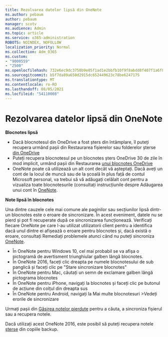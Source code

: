 ```yaml
---
title: Rezolvarea datelor lipsă din OneNote
ms.author: pebaum
author: pebaum
manager: scotv
ms.audience: Admin
ms.topic: article
ms.service: o365-administration
ROBOTS: NOINDEX, NOFOLLOW
localization_priority: Normal
ms.collection: Adm_O365
ms.custom:
- "9000559"
- "2500"
ms.openlocfilehash: 732e6ec9dc3750b9e05f1ad1e2bbfb10f9f8abdd8f407f1a6f82eca3a7f34872
ms.sourcegitcommit: b5f7da89a650d2915dc652449623c78be6247175
ms.translationtype: MT
ms.contentlocale: ro-RO
ms.lasthandoff: 08/05/2021
ms.locfileid: "54110008"
---
```

# <a name="resolving-missing-data-in-onenote"></a>Rezolvarea datelor lipsă din OneNote

**Blocnotes lipsă**

- Dacă blocnotesul din OneDrive a fost șters din întâmplare, îl puteți recupera urmând pașii din Restaurarea fișierelor sau folderelor șterse [din OneDrive](https://support.office.com/article/949ada80-0026-4db3-a953-c99083e6a84f)
- Puteți recupera blocnotesul pe un blocnotes șters OneDrive 30 de zile în mod implicit, urmând pașii din Restaurarea [unui blocnotes OneDrive](https://docs.microsoft.com/onedrive/restore-deleted-onedrive)
- OneNote poate că utilizează un alt cont decât vă așteptați. Dacă aveți un cont de la locul de muncă sau de la școală în plus față de contul Microsoft personal, va trebui să vă adăugați celălalt cont pentru a vizualiza toate blocnotesurile (consultați instrucțiunile despre Adăugarea unui cont în [OneNote](https://support.office.com/article/5afff855-54ee-47e4-a773-db048d4ac299).

**Note lipsă în blocnotes**

Una dintre cauzele cele mai comune ale paginilor sau secțiunilor lipsă dintr-un blocnotes este o eroare de sincronizare. În acest eveniment, datele nu se pierd și pot fi recuperate după ce sincronizarea funcționează. Verificați fiecare OneNote pe care l-au utilizat utilizatorii client pentru a identifica dacă unul dintre ei afișează o eroare pentru blocnotes și, dacă există o eroare, consultați Remediați problemele atunci când nu puteți sincroniza [OneNote](https://support.office.com/article/299495ef-66d1-448f-90c1-b785a6968d45).

- În OneNote pentru Windows 10, cel mai probabil se va afișa o pictogramă de avertisment triunghiular galben lângă blocnotes.
- În OneNote 2016, faceți clic dreapta pe numele blocnotesului de sub panglică și faceți clic pe "Stare sincronizare blocnotes"
- În OneNote pentru Mac, căutați un semn de exclamare galben lângă pictograma blocnotes
- În OneNote pentru iPhone, navigați la blocnotes și faceți clic pe butonul de acțiune din colțul din dreapta sus
- În OneNote pentru Android, navigați la Mai multe blocnotesuri >Vedeți erorile de sincronizare

Urmați pașii din [Găsirea notelor pierdute](https://support.office.com/article/32cb2bd7-afe7-44d2-a711-398a88421287) pentru a căuta, a sincroniza fișierul sau a recupera notele.

Dacă utilizați acest OneNote 2016, este posibil să puteți recupera notele [șterse](https://support.office.com/article/32ed1036-74fd-4c21-bc28-033a486e6b14) din copiile backup.